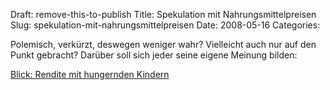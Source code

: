 Draft: remove-this-to-publish
Title: Spekulation mit Nahrungsmittelpreisen
Slug: spekulation-mit-nahrungsmittelpreisen
Date: 2008-05-16
Categories:

Polemisch, verkürzt, deswegen weniger wahr? Vielleicht auch nur auf den Punkt gebracht? Darüber soll sich jeder seine eigene Meinung bilden:

[Blick: Rendite mit hungernden Kindern](http://www.blick.ch/news/wirtschaft/rendite-mit-hungernden-kindern--90879)
